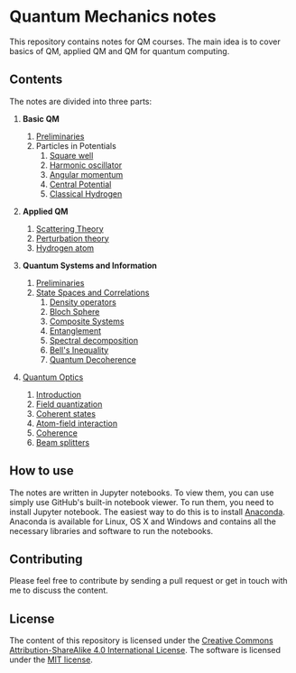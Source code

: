 # Quantum Mechanics notes

This repository contains notes for QM courses. The main idea is to cover basics of QM, applied QM and QM for quantum computing.

## Contents

The notes are divided into three parts:

1.  **Basic QM**
    1. [Preliminaries](./notes/01_Basics/01_Formalism/theory.ipynb)
    2. Particles in Potentials
       1. [Square well](./notes/01_Basics/02_particles_in_potentials/01_square_well.ipynb)
       2. [Harmonic oscillator](./notes/01_Basics/02_particles_in_potentials/02_quantum_harmonic_oscillator.ipynb)
       3. [Angular momentum](./notes/01_Basics/02_particles_in_potentials/03_angular_momentum.ipynb)
       4. [Central Potential](./notes/01_Basics/02_particles_in_potentials/04_central_potential.ipynb)
       5. [Classical Hydrogen](./notes/01_Basics/02_particles_in_potentials/05_classical_hydrogen.ipynb)

2.  **Applied QM**
    1.  [Scattering Theory](./notes/02_Applied_QM/01_scattering/00_th_scattering.ipynb)
    2.  [Perturbation theory](./notes/02_Applied_QM/02_perturbation/00_th_pert_theory.ipynb)
    3.  [Hydrogen atom](./notes/02_Applied_QM/03_Hydrogen%20Structure¨)

3.  **Quantum Systems and Information**
    1. [Preliminaries](./notes/03_Quantum_Systems/00_preliminary/intro.ipynb)
    2. [State Spaces and Correlations](/home/jose/Documents/STUDY/Bsc/QM/notes/03_Quantum_Systems/01_State_Space)
        1. [Density operators](./notes/03_Quantum_Systems/01_State_Space/00_density_operartors.ipynb)
        2. [Bloch Sphere](./notes/03_Quantum_Systems/01_State_Space/01_bloch_sphere.ipynb)
        3. [Composite Systems](./notes/03_Quantum_Systems/01_State_Space/02_composite_systems.ipynb)
        4. [Entanglement](./notes/03_Quantum_Systems/01_State_Space/04_entanglement.ipynb)
        5. [Spectral decomposition](./notes/03_Quantum_Systems/01_State_Space/04_spectral_decomposition.ipynb)
        6. [Bell's Inequality](./notes/03_Quantum_Systems/01_State_Space/05_bell_inequalities.ipynb)
        7. [Quantum Decoherence](./notes/03_Quantum_Systems/01_State_Space/06_decoherence.ipynb)
4. [Quantum Optics](./notes/04_Optics/README.md)
   1. [Introduction](./notes/04_Optics/01_intro/theory.ipynb)
   2. [Field quantization](./notes/04_Optics/02_field_quantization/theory.ipynb)
   3. [Coherent states](./notes/04_Optics/03_coherent_states/theory.ipynb)
   4. [Atom-field interaction](./notes/04_Optics/04_atoms_light/theory.ipynb)
   5. [Coherence](./notes/04_Optics/05_quantum_coherence/theory.ipynb)
   6. [Beam splitters](./notes/04_Optics/06_beam_splitters/theory.ipynb)

## How to use

The notes are written in Jupyter notebooks. To view them, you can use simply use GitHub's built-in notebook viewer. To run them, you need to install Jupyter notebook. The easiest way to do this is to install [Anaconda](https://www.continuum.io/downloads). Anaconda is available for Linux, OS X and Windows and contains all the necessary libraries and software to run the notebooks.

## Contributing

Please feel free to contribute by sending a pull request or  get in touch with me to discuss the content.

## License

The content of this repository is licensed under the [Creative Commons Attribution-ShareAlike 4.0 International License](https://creativecommons.org/licenses/by-sa/4.0/). The software is licensed under the [MIT license](http://opensource.org/licenses/MIT).